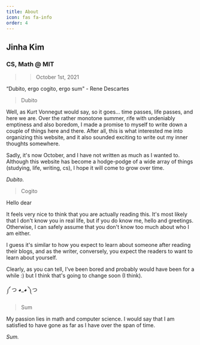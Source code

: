 ```yaml
---
title: About
icon: fas fa-info
order: 4
---
```

## Jinha Kim 

### CS, Math @ MIT 
>> October 1st, 2021 

“Dubito, ergo cogito, ergo sum" - Rene Descartes 

> Dubito

Well, as Kurt Vonnegut would say, so it goes... time passes, life passes, and here we are. Over the rather monotone summer, rife with undeniably emptiness and also boredom, I made a promise to myself to write down a couple of things here and there. After all, this is what interested me into organizing this website, and it also sounded exciting to write out my inner thoughts somewhere. 

Sadly, it's now October, and I have not written as much as I wanted to.  Although this website has become a hodge-podge of a wide array of things (studying, life, writing, cs), I hope it will come to grow over time.

*Dubito.* 

> Cogito 

Hello dear 

It feels very nice to think that you are actually reading this. It's most likely that I don't know you in real life, but if you do know me, hello and greetings. Otherwise, I can safely assume that you don't know too much about who I am either.  

I guess it's similar to how you expect to learn about someone after reading their blogs, and as the writer, conversely, you expect the readers to want to learn about yourself. 

Clearly, as you can tell, I've been bored and probably would have been for a while :) but I think that's going to change soon (I think). 

༼ つ ◕_◕ ༽つ

<!-- I was born in Masschusetts on December 31st, 2003 with one issue, that being the 13-hour time difference between Korea and America. So, I got my Korean passport (parents are korean citizen), and it says that I was born on January 1st, 2004. By all means, being born in two different years isn't the sort of thing you can see too often. I mean a typical Korean / American dual citizen would have an age difference of 1, it differs by 2 for me.  -->

> Sum 

My passion lies in math and computer science. I would say that I am satisfied to have gone as far as I have over the span of time. 

<!-- where I really was so bad that I had to sink into utter misery everytime I looked at my code. It is interesting to note that I seem to be a victim of the initial stages of the dunning-kruger effect but from right to left, not left to right. As with all things, with more time spent attempting to accept any such cognitive bias, I found myself having become quite decent in competitive programming.  --> 

<!-- $\exists{\textrm{human}} \notin \textrm{humans}$.  -->

<!-- No worries though, I am full of surprises?   -->

*Sum.* 
